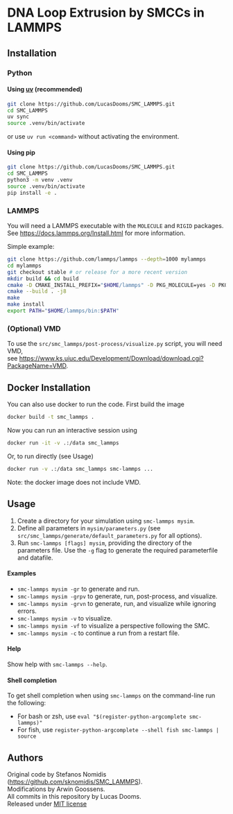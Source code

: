 # DNA Loop Extrusion by SMCCs in LAMMPS

## Installation

### Python

#### Using [uv](https://docs.astral.sh/uv/getting-started/installation/) (recommended)
```sh
git clone https://github.com/LucasDooms/SMC_LAMMPS.git
cd SMC_LAMMPS
uv sync
source .venv/bin/activate
```
or use `uv run <command>` without activating the environment.

#### Using pip
```sh
git clone https://github.com/LucasDooms/SMC_LAMMPS.git
cd SMC_LAMMPS
python3 -m venv .venv
source .venv/bin/activate
pip install -e .
```

### LAMMPS

You will need a LAMMPS executable with the `MOLECULE` and `RIGID` packages.  
See https://docs.lammps.org/Install.html for more information.

Simple example:
```sh
git clone https://github.com/lammps/lammps --depth=1000 mylammps
cd mylammps
git checkout stable # or release for a more recent version
mkdir build && cd build
cmake -D CMAKE_INSTALL_PREFIX="$HOME/lammps" -D PKG_MOLECULE=yes -D PKG_RIGID=yes ../cmake
cmake --build . -j8
make
make install
export PATH="$HOME/lammps/bin:$PATH"
```

### (Optional) VMD

To use the `src/smc_lammps/post-process/visualize.py` script, you will need VMD,  
see https://www.ks.uiuc.edu/Development/Download/download.cgi?PackageName=VMD.

## Docker Installation

You can also use docker to run the code. First build the image
```sh
docker build -t smc_lammps .
```
Now you can run an interactive session using
```sh
docker run -it -v .:/data smc_lammps
```
Or, to run directly (see Usage)
```sh
docker run -v .:/data smc_lammps smc-lammps ...
```

Note: the docker image does not include VMD.

## Usage

1. Create a directory for your simulation using `smc-lammps mysim`.
2. Define all parameters in `mysim/parameters.py` (see `src/smc_lammps/generate/default_parameters.py` for all options).
3. Run `smc-lammps [flags] mysim`, providing the directory of the parameters file. Use the `-g` flag to generate the required parameterfile and datafile.

#### Examples
- `smc-lammps mysim -gr`   to generate and run.
- `smc-lammps mysim -grpv` to generate, run, post-process, and visualize.
- `smc-lammps mysim -grvn` to generate, run, and visualize while ignoring errors.
- `smc-lammps mysim -v`    to visualize.
- `smc-lammps mysim -vf`   to visualize a perspective following the SMC.
- `smc-lammps mysim -c`    to continue a run from a restart file.

#### Help
Show help with `smc-lammps --help`.

#### Shell completion
To get shell completion when using `smc-lammps` on the command-line run the following:
 - For bash or zsh, use `eval "$(register-python-argcomplete smc-lammps)"`
 - For fish, use `register-python-argcomplete --shell fish smc-lammps | source`


## Authors

Original code by Stefanos Nomidis (https://github.com/sknomidis/SMC_LAMMPS).  
Modifications by Arwin Goossens.  
All commits in this repository by Lucas Dooms.  
Released under [MIT license](LICENSE)
